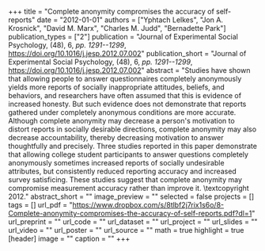 +++
title = "Complete anonymity compromises the accuracy of self-reports"
date = "2012-01-01"
authors = ["Yphtach Lelkes", "Jon A. Krosnick", "David M. Marx", "Charles M. Judd", "Bernadette Park"]
publication_types = ["2"]
publication = "Journal of Experimental Social Psychology, (48), 6, _pp. 1291--1299_, https://doi.org/10.1016/j.jesp.2012.07.002"
publication_short = "Journal of Experimental Social Psychology, (48), 6, _pp. 1291--1299_, https://doi.org/10.1016/j.jesp.2012.07.002"
abstract = "Studies have shown that allowing people to answer questionnaires completely anonymously yields more reports of socially inappropriate attitudes, beliefs, and behaviors, and researchers have often assumed that this is evidence of increased honesty. But such evidence does not demonstrate that reports gathered under completely anonymous conditions are more accurate. Although complete anonymity may decrease a person's motivation to distort reports in socially desirable directions, complete anonymity may also decrease accountability, thereby decreasing motivation to answer thoughtfully and precisely. Three studies reported in this paper demonstrate that allowing college student participants to answer questions completely anonymously sometimes increased reports of socially undesirable attributes, but consistently reduced reporting accuracy and increased survey satisficing. These studies suggest that complete anonymity may compromise measurement accuracy rather than improve it. \textcopyright 2012."
abstract_short = ""
image_preview = ""
selected = false
projects = []
tags = []
url_pdf = "https://www.dropbox.com/s/8tlbf2j7rix1s6o/8-Complete-anonymity-compromises-the-accuracy-of-self-reports.pdf?dl=1"
url_preprint = ""
url_code = ""
url_dataset = ""
url_project = ""
url_slides = ""
url_video = ""
url_poster = ""
url_source = ""
math = true
highlight = true
[header]
image = ""
caption = ""
+++
